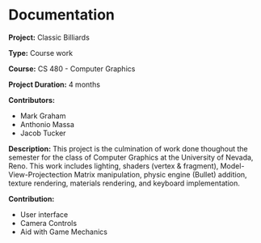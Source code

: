 # Documentation

**Project:** Classic Billiards  

**Type:** Course work  

**Course:** CS 480 - Computer Graphics  

**Project Duration:** 4 months   

**Contributors:** 
  - Mark Graham
  - Anthonio Massa
  - Jacob Tucker  

**Description:** This project is the culmination of work done thoughout the semester for the class of Computer Graphics at the University of Nevada, Reno. This work includes lighting, shaders (vertex & fragment), Model-View-Projectection Matrix manipulation, physic engine (Bullet) addition, texture rendering, materials rendering, and keyboard implementation.  

**Contribution:** 
  - User interface 
  - Camera Controls 
  - Aid with Game Mechanics 
